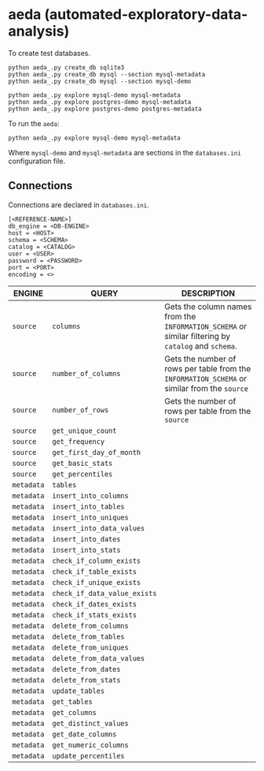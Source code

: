# aeda (automated-exploratory-data-analysis)

To create test databases.
```
python aeda_.py create_db sqlite3
python aeda_.py create_db mysql --section mysql-metadata
python aeda_.py create_db mysql --section mysql-demo

python aeda_.py explore mysql-demo mysql-metadata
python aeda_.py explore postgres-demo mysql-metadata
python aeda_.py explore postgres-demo postgres-metadata
```

To run the `aeda`:
```
python aeda_.py explore mysql-demo mysql-metadata
```

Where `mysql-demo` and `mysql-metadata` are sections in the `databases.ini` configuration file.

## Connections

Connections are declared in `databases.ini`.

```
[<REFERENCE-NAME>]
db_engine = <DB-ENGINE>
host = <HOST>
schema = <SCHEMA>
catalog = <CATALOG>
user = <USER>
password = <PASSWORD>
port = <PORT>
encoding = <>
```

| ENGINE | QUERY | DESCRIPTION |
| --- | --- | --- |
| `source` | `columns` | Gets the column names from the `INFORMATION_SCHEMA` or similar filtering by `catalog` and `schema`.|
| `source` | `number_of_columns` | Gets the number of rows per table from the `INFORMATION_SCHEMA` or similar from the `source` |
| `source` | `number_of_rows` | Gets the number of rows per table from the `source` |
| `source` | `get_unique_count` | |
| `source` | `get_frequency` | |
| `source` | `get_first_day_of_month` | |
| `source` | `get_basic_stats` | |
| `source` | `get_percentiles` | |
| `metadata` | `tables` | |
| `metadata` | `insert_into_columns` | |
| `metadata` | `insert_into_tables` | |
| `metadata` | `insert_into_uniques` | |
| `metadata` | `insert_into_data_values` | |
| `metadata` | `insert_into_dates` | |
| `metadata` | `insert_into_stats` | |
| `metadata` | `check_if_column_exists` | |
| `metadata` | `check_if_table_exists` | |
| `metadata` | `check_if_unique_exists` | |
| `metadata` | `check_if_data_value_exists` | |
| `metadata` | `check_if_dates_exists` | |
| `metadata` | `check_if_stats_exists` | |
| `metadata` | `delete_from_columns` | |
| `metadata` | `delete_from_tables` | |
| `metadata` | `delete_from_uniques` | |
| `metadata` | `delete_from_data_values` | |
| `metadata` | `delete_from_dates` | |
| `metadata` | `delete_from_stats` | |
| `metadata` | `update_tables` | |
| `metadata` | `get_tables` | |
| `metadata` | `get_columns` | |
| `metadata` | `get_distinct_values` | |
| `metadata` | `get_date_columns` | |
| `metadata` | `get_numeric_columns` | |
| `metadata` | `update_percentiles` | |